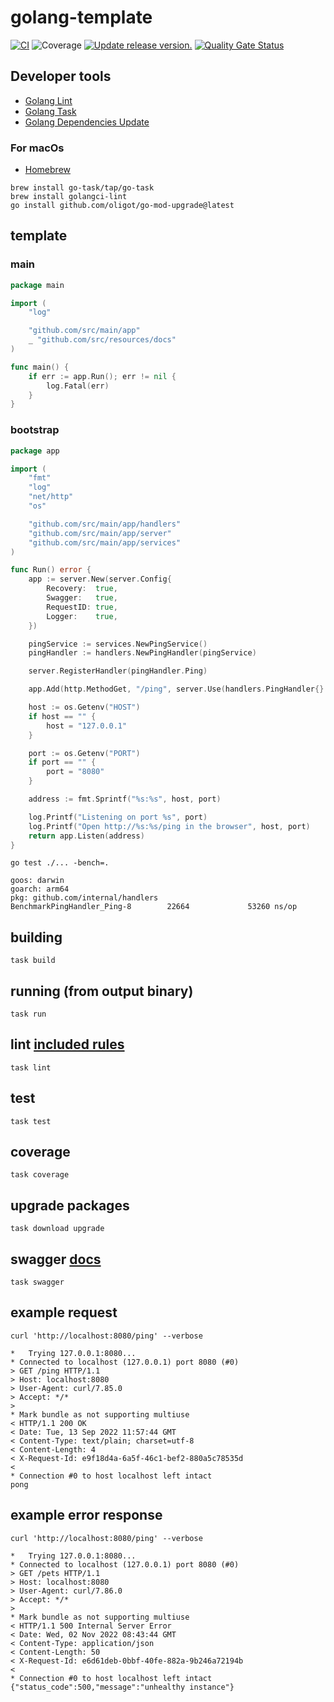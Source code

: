 # golang-template

[![CI](https://github.com/tj-actions/coverage-badge-go/workflows/CI/badge.svg)](https://github.com/tj-actions/coverage-badge-go/actions?query=workflow%3ACI)
![Coverage](https://img.shields.io/badge/Coverage-89.6%25-brightgreen)
[![Update release version.](https://github.com/tj-actions/coverage-badge-go/workflows/Update%20release%20version./badge.svg)](https://github.com/tj-actions/coverage-badge-go/actions?query=workflow%3A%22Update+release+version.%22)
[![Quality Gate Status](https://sonarcloud.io/api/project_badges/measure?project=arielsrv_golang-template&metric=alert_status)](https://sonarcloud.io/summary/new_code?id=arielsrv_golang-template)

## Developer tools

- [Golang Lint](https://golangci-lint.run/)
- [Golang Task](https://taskfile.dev/)
- [Golang Dependencies Update](https://github.com/oligot/go-mod-upgrade)

### For macOs

- [Homebrew](https://brew.sh/index_es)

```shell
brew install go-task/tap/go-task
brew install golangci-lint
go install github.com/oligot/go-mod-upgrade@latest
```

## template

### main

```go
package main

import (
	"log"

	"github.com/src/main/app"
	_ "github.com/src/resources/docs"
)

func main() {
	if err := app.Run(); err != nil {
		log.Fatal(err)
	}
}
```

### bootstrap

```go
package app

import (
	"fmt"
	"log"
	"net/http"
	"os"

	"github.com/src/main/app/handlers"
	"github.com/src/main/app/server"
	"github.com/src/main/app/services"
)

func Run() error {
	app := server.New(server.Config{
		Recovery:  true,
		Swagger:   true,
		RequestID: true,
		Logger:    true,
	})

	pingService := services.NewPingService()
	pingHandler := handlers.NewPingHandler(pingService)

	server.RegisterHandler(pingHandler.Ping)

	app.Add(http.MethodGet, "/ping", server.Use(handlers.PingHandler{}.Ping))

	host := os.Getenv("HOST")
	if host == "" {
		host = "127.0.0.1"
	}

	port := os.Getenv("PORT")
	if port == "" {
		port = "8080"
	}

	address := fmt.Sprintf("%s:%s", host, port)

	log.Printf("Listening on port %s", port)
	log.Printf("Open http://%s:%s/ping in the browser", host, port)
	return app.Listen(address)
}
```

```shell
go test ./... -bench=.
```

````text
goos: darwin
goarch: arm64
pkg: github.com/internal/handlers
BenchmarkPingHandler_Ping-8        22664             53260 ns/op
````

## building

```shell
task build
```

## running (from output binary)

```shell
task run
```

## lint [included rules](.golangci.yml)

```shell
task lint
```

## test

```shell
task test
```

## coverage

```shell
task coverage
```

## upgrade packages

```shell
task download upgrade
```

## swagger [docs](/docs)

```shell
task swagger
```

## example request

```shell
curl 'http://localhost:8080/ping' --verbose
```

```text
*   Trying 127.0.0.1:8080...
* Connected to localhost (127.0.0.1) port 8080 (#0)
> GET /ping HTTP/1.1
> Host: localhost:8080
> User-Agent: curl/7.85.0
> Accept: */*
>
* Mark bundle as not supporting multiuse
< HTTP/1.1 200 OK
< Date: Tue, 13 Sep 2022 11:57:44 GMT
< Content-Type: text/plain; charset=utf-8
< Content-Length: 4
< X-Request-Id: e9f18d4a-6a5f-46c1-bef2-880a5c78535d
<
* Connection #0 to host localhost left intact
pong
```

## example error response

```shell
curl 'http://localhost:8080/ping' --verbose
```

```text
*   Trying 127.0.0.1:8080...
* Connected to localhost (127.0.0.1) port 8080 (#0)
> GET /pets HTTP/1.1
> Host: localhost:8080
> User-Agent: curl/7.86.0
> Accept: */*
>
* Mark bundle as not supporting multiuse
< HTTP/1.1 500 Internal Server Error
< Date: Wed, 02 Nov 2022 08:43:44 GMT
< Content-Type: application/json
< Content-Length: 50
< X-Request-Id: e6d61deb-0bbf-40fe-882a-9b246a72194b
<
* Connection #0 to host localhost left intact
{"status_code":500,"message":"unhealthy instance"}
```

